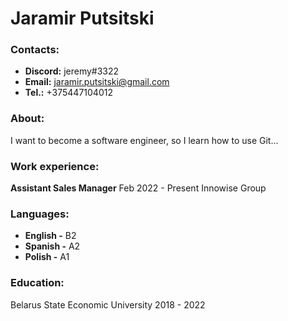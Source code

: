 # Jaramir Putsitski

### Contacts:
* **Discord:** jeremy#3322
* **Email:** jaramir.putsitski@gmail.com
* **Tel.:** +375447104012
### About:
I want to become a software engineer, so I learn how to use Git...

### Work experience:
**Assistant Sales Manager**
Feb 2022 - Present
Innowise Group

### Languages:
* **English -** B2
* **Spanish -** A2
* **Polish -** A1

### Education:
Belarus State Economic University 2018 - 2022